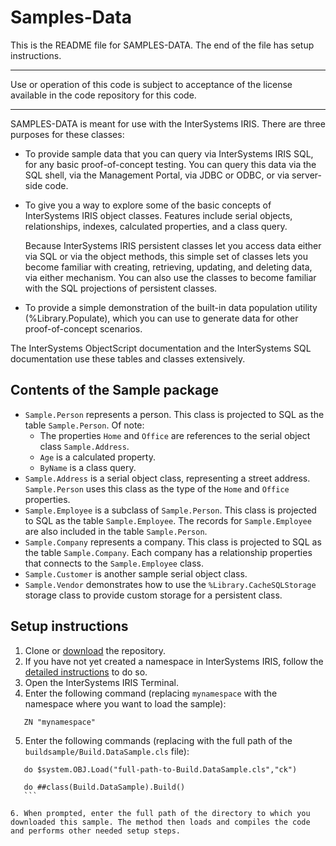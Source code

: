 # Samples-Data
This is the README file for SAMPLES-DATA. 
The end of the file has setup instructions.
************************************************************************************
Use or operation of this code is subject to acceptance of the license available in the code 
repository for this code.
************************************************************************************
SAMPLES-DATA is meant for use with the InterSystems IRIS.
There are three purposes for these classes:
* To provide sample data that you can query via InterSystems IRIS SQL, for any basic 
  proof-of-concept testing. You can query this data via the SQL shell, via the Management Portal, 
  via JDBC or ODBC, or via server-side code.

* To give you a way to explore some of the basic concepts of InterSystems IRIS object classes.
  Features include serial objects, relationships, indexes, calculated properties, and a class query.

  Because InterSystems IRIS persistent classes let you access data either via SQL or via the object
  methods, this simple set of classes lets you become familiar with creating, retrieving, updating, and 
  deleting data, via either mechanism. You can also use the classes to become familiar with 
  the SQL projections of persistent classes. 

* To provide a simple demonstration of the built-in data population utility (%Library.Populate), which
  you can use to generate data for other proof-of-concept scenarios.

The InterSystems ObjectScript documentation and the InterSystems SQL documentation use these tables and 
classes extensively. 

## Contents of the Sample package
* `Sample.Person` represents a person. This class is projected to SQL as the table `Sample.Person`.
  Of note:
  - The properties `Home` and `Office` are references to the serial object class `Sample.Address`.
  - `Age` is a calculated property.
  - `ByName` is a class query.
* `Sample.Address` is a serial object class, representing a street address. `Sample.Person` uses
  this class as the type of the `Home` and `Office` properties.
* `Sample.Employee` is a subclass of `Sample.Person`. This class is projected to SQL as the table 
  `Sample.Employee`. The records for `Sample.Employee` are also included in the table `Sample.Person`.
* `Sample.Company` represents a company. This class is projected to SQL as the table `Sample.Company`.
  Each company has a relationship properties that connects to the `Sample.Employee` class.
* `Sample.Customer` is another sample serial object class.
* `Sample.Vendor` demonstrates how to use the `%Library.CacheSQLStorage` storage class to provide 
  custom storage for a persistent class.

## Setup instructions

1. Clone or [download](http://docs.intersystems.com/irislatest/csp/docbook/DocBook.UI.Page.cls?KEY=asamples) the repository.
2. If you have not yet created a namespace in InterSystems IRIS, follow the [detailed instructions](http://docs.intersystems.com/irislatest/csp/docbook/DocBook.UI.Page.cls?KEY=ASAMPLES_createns) to do so.
3. Open the InterSystems IRIS Terminal.
4. Enter the following command (replacing `mynamespace` with the namespace where you want to load the sample):
```
   ZN "mynamespace"
   ```
5. Enter the following commands (replacing with the full path of the `buildsample/Build.DataSample.cls` file):
```
   do $system.OBJ.Load("full-path-to-Build.DataSample.cls","ck")

   do ##class(Build.DataSample).Build()
   ```
    
6. When prompted, enter the full path of the directory to which you downloaded this sample. The method then loads and compiles the code and performs other needed setup steps.

